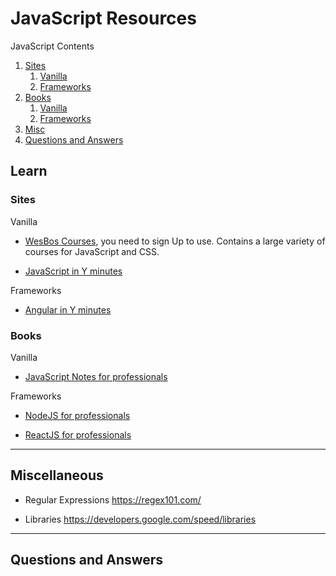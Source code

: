 # **JavaScript Resources**

JavaScript Contents
1. [Sites](#sites)
    1. [Vanilla](#sitesVanilla)
    2. [Frameworks](#sitesFrameworks)
2. [Books](#books)
    1. [Vanilla](#booksVanilla)
    2. [Frameworks](#booksFrameworks)
3. [Misc](#misc)
4. [Questions and Answers](#qNa)

## **Learn**

### **Sites** <a name="sites"></a>

Vanilla <a name="sitesVanilla"></a>

* [WesBos Courses](https://courses.wesbos.com/), you need to sign Up to use. Contains a large variety of courses for JavaScript and CSS.

* [JavaScript in Y minutes](https://learnxinyminutes.com/docs/javascript/)

Frameworks <a name="sitesFrameworks"></a>

* [Angular in Y minutes](https://learnxinyminutes.com/docs/angularjs/)

### **Books** <a name="books"></a>

Vanilla <a name="booksVanilla"></a>

* [JavaScript Notes for professionals](https://books.goalkicker.com/JavaScriptBook/)

Frameworks <a name="booksFrameworks"></a>

* [NodeJS for professionals](https://books.goalkicker.com/JavaScriptBook/)

* [ReactJS for professionals](https://books.goalkicker.com/ReactJSBook/)

---

## **Miscellaneous** <a name="misc"></a>

* Regular Expressions <https://regex101.com/>

* Libraries <https://developers.google.com/speed/libraries>

---

## **Questions and Answers** <a name="qNa"></a>
